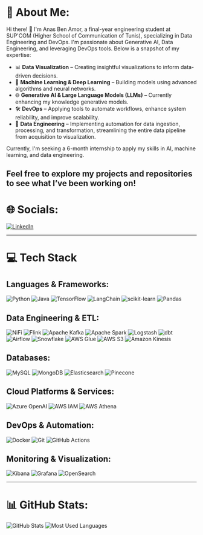 # 💫 About Me:
Hi there! 👋
I'm Anas Ben Amor, a final-year engineering student at SUP'COM (Higher School of Communication of Tunis), specializing in Data Engineering and DevOps. I'm passionate about Generative AI, Data Engineering, and leveraging DevOps tools. Below is a snapshot of my expertise:

- 📊 **Data Visualization** – Creating insightful visualizations to inform data-driven decisions.  
- 🧠 **Machine Learning & Deep Learning** – Building models using advanced algorithms and neural networks.
- 🌐 **Generative AI & Large Language Models (LLMs)** – Currently enhancing my knowledge generative models.
- 🛠️ **DevOps** – Applying tools to automate workflows, enhance system reliability, and improve scalability.
- 🔧 **Data Engineering** – Implementing automation for data ingestion, processing, and transformation, streamlining the entire data pipeline from acquisition to visualization.

Currently, I'm seeking a 6-month internship to apply my skills in AI, machine learning, and data engineering.

Feel free to explore my projects and repositories to see what I’ve been working on!
---

# 🌐 **Socials**:
[![LinkedIn](https://img.shields.io/badge/LinkedIn-0077B5?style=flat-square&logo=linkedin&logoColor=white)](https://www.linkedin.com/in/ton-profil-linkedin/)

---

# 💻 **Tech Stack**

## **Languages & Frameworks**:
![Python](https://img.shields.io/badge/Python-3776AB?style=flat-square&logo=python&logoColor=white)
![Java](https://img.shields.io/badge/Java-007396?style=flat-square&logo=java&logoColor=white)
![TensorFlow](https://img.shields.io/badge/TensorFlow-FF6F00?style=flat-square&logo=tensorflow&logoColor=white)
![LangChain](https://img.shields.io/badge/LangChain-0076B8?style=flat-square&logo=language&logoColor=white)
![scikit-learn](https://img.shields.io/badge/scikit--learn-F7931E?style=flat-square&logo=scikit-learn&logoColor=white)
![Pandas](https://img.shields.io/badge/Pandas-150458?style=flat-square&logo=pandas&logoColor=white)

## **Data Engineering & ETL**:
![NiFi](https://img.shields.io/badge/Apache_NiFi-00A9E0?style=flat-square&logo=apache-nifi&logoColor=white)
![Flink](https://img.shields.io/badge/Flink-00A1F1?style=flat-square&logo=apache-flink&logoColor=white)
![Apache Kafka](https://img.shields.io/badge/Apache_Kafka-231F20?style=flat-square&logo=apache-kafka&logoColor=white)
![Apache Spark](https://img.shields.io/badge/Apache_Spark-E25A1C?style=flat-square&logo=apache-spark&logoColor=white)
![Logstash](https://img.shields.io/badge/Logstash-FF3F00?style=flat-square&logo=logstash&logoColor=white)
![dbt](https://img.shields.io/badge/dbt-FF4757?style=flat-square&logo=dbt&logoColor=white)
![Airflow](https://img.shields.io/badge/Airflow-017D8B?style=flat-square&logo=apache-airflow&logoColor=white)
![Snowflake](https://img.shields.io/badge/Snowflake-00AEEF?style=flat-square&logo=snowflake&logoColor=white)
![AWS Glue](https://img.shields.io/badge/AWS_Glue-FF9900?style=flat-square&logo=amazon-aws&logoColor=white)
![AWS S3](https://img.shields.io/badge/AWS_S3-569A31?style=flat-square&logo=amazon-aws&logoColor=white)
![Amazon Kinesis](https://img.shields.io/badge/Amazon_Kinesis-FF3C00?style=flat-square&logo=amazon-kinesis&logoColor=white)

## **Databases**:
![MySQL](https://img.shields.io/badge/MySQL-4479A1?style=flat-square&logo=mysql&logoColor=white)
![MongoDB](https://img.shields.io/badge/MongoDB-47A248?style=flat-square&logo=mongodb&logoColor=white)
![Elasticsearch](https://img.shields.io/badge/Elasticsearch-005571?style=flat-square&logo=elasticsearch&logoColor=white)
![Pinecone](https://img.shields.io/badge/Pinecone-5C68A8?style=flat-square&logo=pinecone&logoColor=white)

## **Cloud Platforms & Services**:
![Azure OpenAI](https://img.shields.io/badge/Azure_OpenAI-0078D4?style=flat-square&logo=microsoft-azure&logoColor=white)
![AWS IAM](https://img.shields.io/badge/AWS_IAM-FF9900?style=flat-square&logo=amazon-aws&logoColor=white)
![AWS Athena](https://img.shields.io/badge/AWS_Athena-48B9C7?style=flat-square&logo=amazon-aws&logoColor=white)

## **DevOps & Automation**:
![Docker](https://img.shields.io/badge/Docker-2496ED?style=flat-square&logo=docker&logoColor=white)
![Git](https://img.shields.io/badge/Git-F05032?style=flat-square&logo=git&logoColor=white)
![GitHub Actions](https://img.shields.io/badge/GitHub_Actions-2088FF?style=flat-square&logo=github-actions&logoColor=white)

## **Monitoring & Visualization**:
![Kibana](https://img.shields.io/badge/Kibana-005571?style=flat-square&logo=kibana&logoColor=white)
![Grafana](https://img.shields.io/badge/Grafana-F46800?style=flat-square&logo=grafana&logoColor=white)
![OpenSearch](https://img.shields.io/badge/OpenSearch-FF4C00?style=flat-square&logo=opensearch&logoColor=white)

---

# 📊 GitHub Stats:

![GitHub Stats](https://github-readme-stats.vercel.app/api?username=AnasBenAmor10&show_icons=true&theme=radical&hide_title=true)
![Most Used Languages](https://github-readme-stats.vercel.app/api/top-langs/?username=YOUR_USERNAME&layout=compact&theme=radical)


